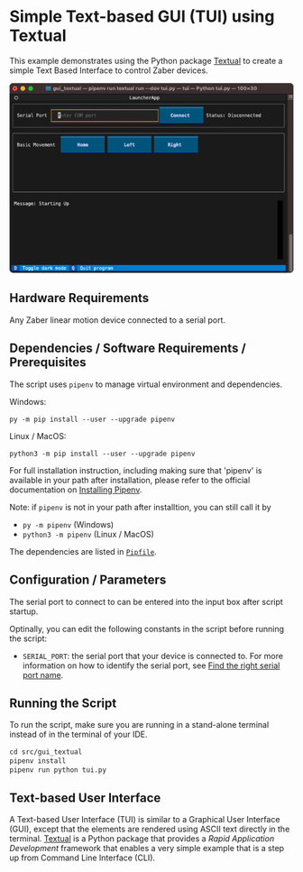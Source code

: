 # Simple Text-based GUI (TUI) using Textual

This example demonstrates using the Python package [Textual](https://textual.textualize.io/)
to create a simple Text Based Interface to control Zaber devices.

![screenshot.png](img/screenshot.png)

## Hardware Requirements

Any Zaber linear motion device connected to a serial port.

## Dependencies / Software Requirements / Prerequisites

The script uses `pipenv` to manage virtual environment and dependencies.

Windows:

```shell
py -m pip install --user --upgrade pipenv
```

Linux / MacOS:

```shell
python3 -m pip install --user --upgrade pipenv
```

For full installation instruction, including making sure that 'pipenv' is available
in your path after installation,
please refer to the official documentation on [Installing Pipenv](https://pipenv.pypa.io/en/latest/installation/).

Note: if `pipenv` is not in your path after installtion,
you can still call it by

- `py -m pipenv` (Windows)
- `python3 -m pipenv` (Linux / MacOS)

The dependencies are listed in [`Pipfile`](Pipfile).

## Configuration / Parameters

The serial port to connect to can be entered into the input box after script startup.

Optinally, you can edit the following constants in the script before running the script:

- `SERIAL_PORT`: the serial port that your device is connected to.
For more information on how to identify the serial port,
see [Find the right serial port name](https://software.zaber.com/motion-library/docs/guides/find_right_port).

## Running the Script

To run the script, make sure you are running in a stand-alone terminal instead of in the terminal of your IDE.

```shell
cd src/gui_textual
pipenv install
pipenv run python tui.py
```

## Text-based User Interface

A Text-based User Interface (TUI) is similar to a Graphical User Interface (GUI), except that
the elements are rendered using ASCII text directly in the terminal.
[Textual](https://textual.textualize.io/) is a Python package that provides a
*Rapid Application Development* framework that enables a very simple example that is a step up
from Command Line Interface (CLI).

